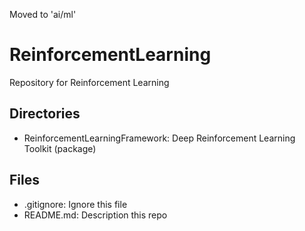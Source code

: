 Moved to 'ai/ml'  
# ReinforcementLearning
Repository for Reinforcement Learning
  
  
  
## Directories
* ReinforcementLearningFramework: Deep Reinforcement Learning Toolkit (package)

## Files
* .gitignore: Ignore this file
* README.md: Description this repo

